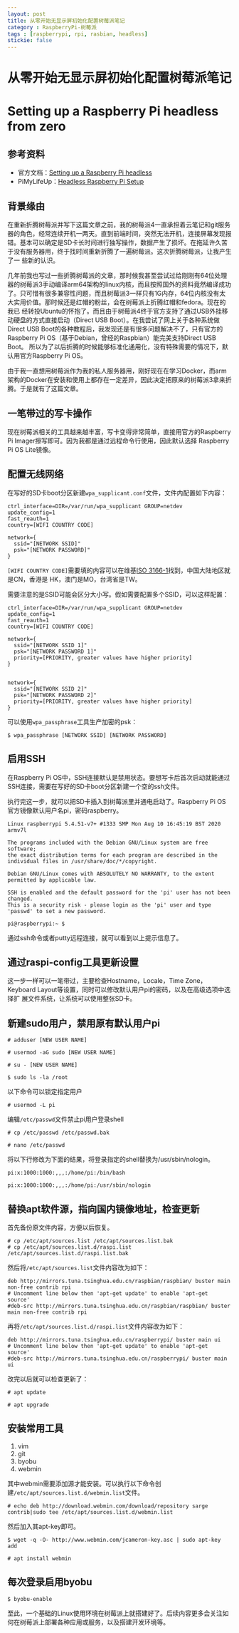 ```yaml
---
layout: post
title: 从零开始无显示屏初始化配置树莓派笔记
category : RaspberryPi-树莓派
tags : [raspberrypi, rpi, rasbian, headless]
stickie: false
---
```


# 从零开始无显示屏初始化配置树莓派笔记

# Setting up a Raspberry Pi headless from zero

## 参考资料

* 官方文档：[Setting up a Raspberry Pi headless](https://www.raspberrypi.org/documentation/configuration/wireless/headless.md)
* PiMyLifeUp：[Headless Raspberry Pi Setup](https://pimylifeup.com/headless-raspberry-pi-setup)

## 背景缘由

在重新折腾树莓派并写下这篇文章之前，我的树莓派4一直承担着云笔记和git服务器的角色，经常连续开机一两天。直到前端时间，突然无法开机，连接屏幕发现报
错。基本可以确定是SD卡长时间进行独写操作，数据产生了损坏。在拖延许久苦于没有服务器用，终于找时间重新折腾了一遍树莓派。这次折腾树莓派，让我产生了一
些新的认识。

几年前我也写过一些折腾树莓派的文章，那时候我甚至尝试过给刚刚有64位处理器的树莓派3手动编译arm64架构的linux内核，而且按照国外的资料竟然编译成功
了。只可惜有很多兼容性问题，而且树莓派3一样只有1G内存，64位内核没有太大实用价值。那时候还是红帽的粉丝，会在树莓派上折腾红帽和fedora。现在的我已
经转投Ubuntu的怀抱了。而且由于树莓派4终于官方支持了通过USB外挂移动硬盘的方式直接启动（Direct USB Boot）。在我尝试了网上关于各种系统做Direct
USB Boot的各种教程后，我发现还是有很多问题解决不了，只有官方的Raspberry Pi OS（基于Debian，曾经的Raspbian）能完美支持Direct USB Boot。
所以为了以后折腾的时候能够标准化通用化，没有特殊需要的情况下，默认用官方Raspberry Pi OS。

由于我一直想用树莓派作为我的私人服务器用，刚好现在在学习Docker，而arm架构的Docker在安装和使用上都存在一定差异，因此决定把原来的树莓派3拿来折
腾。于是就有了这篇文章。

## 一笔带过的写卡操作

现在树莓派相关的工具越来越丰富，写卡变得非常简单，直接用官方的Raspberry Pi Imager擦写即可。因为我都是通过远程命令行使用，因此默认选择
Raspberry Pi OS Lite镜像。

## 配置无线网络

在写好的SD卡boot分区新建`wpa_supplicant.conf`文件，文件内配置如下内容：

```
ctrl_interface=DIR=/var/run/wpa_supplicant GROUP=netdev
update_config=1
fast_reauth=1
country=[WIFI COUNTRY CODE]

network={
  ssid="[NETWORK SSID]"
  psk="[NETWORK PASSWORD]"
}
```

`[WIFI COUNTRY CODE]`需要填的内容可以在维基[ISO 3166-1](https://en.wikipedia.org/wiki/ISO_3166-1)找到，中国大陆地区就是CN，香港是
HK，澳门是MO，台湾省是TW。

需要注意的是SSID可能会区分大小写。假如需要配置多个SSID，可以这样配置：

```
ctrl_interface=DIR=/var/run/wpa_supplicant GROUP=netdev
update_config=1
fast_reauth=1
country=[WIFI COUNTRY CODE]

network={
  ssid="[NETWORK SSID 1]"
  psk="[NETWORK PASSWORD 1]"
  priority=[PRIORITY, greater values have higher priority]
}


network={
  ssid="[NETWORK SSID 2]"
  psk="[NETWORK PASSWORD 2]"
  priority=[PRIORITY, greater values have higher priority]
}
```

可以使用`wpa_passphrase`工具生产加密的psk：

```
$ wpa_passphrase [NETWORK SSID] [NETWORK PASSWORD]
```

## 启用SSH

在Raspberry Pi OS中，SSH连接默认是禁用状态。要想写卡后首次启动就能通过SSH连接，需要在写好的SD卡boot分区新建一个空的ssh文件。

执行完这一步，就可以把SD卡插入到树莓派里并通电启动了。Raspberry Pi OS官方镜像默认用户名pi，密码raspberry。

```
Linux raspberrypi 5.4.51-v7+ #1333 SMP Mon Aug 10 16:45:19 BST 2020 armv7l

The programs included with the Debian GNU/Linux system are free software;
the exact distribution terms for each program are described in the
individual files in /usr/share/doc/*/copyright.

Debian GNU/Linux comes with ABSOLUTELY NO WARRANTY, to the extent
permitted by applicable law.

SSH is enabled and the default password for the 'pi' user has not been changed.
This is a security risk - please login as the 'pi' user and type 'passwd' to set a new password.

pi@raspberrypi:~ $
```

通过ssh命令或者putty远程连接，就可以看到以上提示信息了。

## 通过raspi-config工具更新设置

这一步一样可以一笔带过，主要检查Hostname，Locale，Time Zone，Keyboard Layout等设置，同时可以修改默认用户pi的密码，以及在高级选项中选择扩
展文件系统，让系统可以使用整张SD卡。

## 新建sudo用户，禁用原有默认用户pi

    # adduser [NEW USER NAME]

    # usermod -aG sudo [NEW USER NAME]

    # su - [NEW USER NAME]

    $ sudo ls -la /root

以下命令可以锁定指定用户

    # usermod -L pi

编辑`/etc/passwd`文件禁止pi用户登录shell

    # cp /etc/passwd /etc/passwd.bak

    # nano /etc/passwd

将以下行修改为下面的结果，将登录指定的shell替换为/usr/sbin/nologin。

    pi:x:1000:1000:,,,:/home/pi:/bin/bash

    pi:x:1000:1000:,,,:/home/pi:/usr/sbin/nologin

## 替换apt软件源，指向国内镜像地址，检查更新

首先备份原文件内容，方便以后恢复。

    # cp /etc/apt/sources.list /etc/apt/sources.list.bak
    # cp /etc/apt/sources.list.d/raspi.list /etc/apt/sources.list.d/raspi.list.bak

然后将`/etc/apt/sources.list`文件内容改为如下：

    deb http://mirrors.tuna.tsinghua.edu.cn/raspbian/raspbian/ buster main non-free contrib rpi
    # Uncomment line below then 'apt-get update' to enable 'apt-get source'
    #deb-src http://mirrors.tuna.tsinghua.edu.cn/raspbian/raspbian/ buster main non-free contrib rpi

再将`/etc/apt/sources.list.d/raspi.list`文件内容改为如下：

    deb http://mirrors.tuna.tsinghua.edu.cn/raspberrypi/ buster main ui
    # Uncomment line below then 'apt-get update' to enable 'apt-get source'
    #deb-src http://mirrors.tuna.tsinghua.edu.cn/raspberrypi/ buster main ui

改完以后就可以检查更新了：

    # apt update

    # apt upgrade

## 安装常用工具

1. vim
2. git
3. byobu
4. webmin

其中webmin需要添加源才能安装。可以执行以下命令创建`/etc/apt/sources.list.d/webmin.list`文件。

    # echo deb http://download.webmin.com/download/repository sarge contrib|sudo tee /etc/apt/sources.list.d/webmin.list

然后加入其apt-key即可。

    $ wget -q -O- http://www.webmin.com/jcameron-key.asc | sudo apt-key add

    # apt install webmin

## 每次登录启用byobu

    $ byobu-enable

至此，一个基础的Linux使用环境在树莓派上就搭建好了。后续内容更多会关注如何在树莓派上部署各种应用或服务，以及搭建开发环境等。

